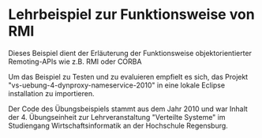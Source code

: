 Lehrbeispiel zur Funktionsweise von RMI
=======================================

Dieses Beispiel dient der Erläuterung der Funktionsweise objektorientierter Remoting-APIs wie z.B. RMI oder CORBA

Um das Beispiel zu Testen und zu evaluieren empfielt es sich, das Projekt "vs-uebung-4-dynproxy-nameservice-2010" in 
eine lokale Eclipse installation zu importieren. 

Der Code des Übungsbeispiels stammt aus dem Jahr 2010 und war Inhalt der 4. Übungseinheit zur Lehrveranstaltung 
"Verteilte Systeme" im Studiengang Wirtschaftsinformatik an der Hochschule Regensburg.
